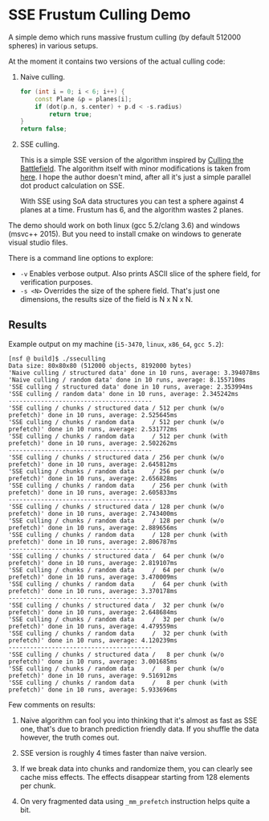 # SSE Frustum Culling Demo

A simple demo which runs massive frustum culling (by default 512000 spheres) in various setups.

At the moment it contains two versions of the actual culling code:

1. Naive culling.

   ```c++
   for (int i = 0; i < 6; i++) {
       const Plane &p = planes[i];
       if (dot(p.n, s.center) + p.d < -s.radius)
           return true;
   }
   return false;
   ```

2. SSE culling.

   This is a simple SSE version of the algorithm inspired by [Culling the Battlefield](http://www.frostbite.com/2011/04/culling-the-battlefield-data-oriented-design-in-practice/). The algorithm itself with minor modifications is taken from [here](http://www.hmrengine.com/blog/?p=490). I hope the author doesn't mind, after all it's just a simple parallel dot product calculation on SSE.

   With SSE using SoA data structures you can test a sphere against 4 planes at a time. Frustum has 6, and the algorithm wastes 2 planes.

The demo should work on both linux (gcc 5.2/clang 3.6) and windows (msvc++ 2015). But you need to install cmake on windows to generate visual studio files.

There is a command line options to explore:

- `-v` Enables verbose output. Also prints ASCII slice of the sphere field, for verification purposes.
- `-s <N>` Overrides the size of the sphere field. That's just one dimensions, the results size of the field is N x N x N.

## Results

Example output on my machine (`i5-3470`, `linux`, `x86_64`, `gcc 5.2`):

```
[nsf @ build]$ ./sseculling
Data size: 80x80x80 (512000 objects, 8192000 bytes)
'Naive culling / structured data' done in 10 runs, average: 3.394078ms
'Naive culling / random data' done in 10 runs, average: 8.155710ms
'SSE culling / structured data' done in 10 runs, average: 2.353994ms
'SSE culling / random data' done in 10 runs, average: 2.345242ms
----------------------------------------
'SSE culling / chunks / structured data / 512 per chunk (w/o  prefetch)' done in 10 runs, average: 2.525645ms
'SSE culling / chunks / random data     / 512 per chunk (w/o  prefetch)' done in 10 runs, average: 2.531772ms
'SSE culling / chunks / random data     / 512 per chunk (with prefetch)' done in 10 runs, average: 2.502262ms
----------------------------------------
'SSE culling / chunks / structured data / 256 per chunk (w/o  prefetch)' done in 10 runs, average: 2.645812ms
'SSE culling / chunks / random data     / 256 per chunk (w/o  prefetch)' done in 10 runs, average: 2.656828ms
'SSE culling / chunks / random data     / 256 per chunk (with prefetch)' done in 10 runs, average: 2.605833ms
----------------------------------------
'SSE culling / chunks / structured data / 128 per chunk (w/o  prefetch)' done in 10 runs, average: 2.743400ms
'SSE culling / chunks / random data     / 128 per chunk (w/o  prefetch)' done in 10 runs, average: 2.889656ms
'SSE culling / chunks / random data     / 128 per chunk (with prefetch)' done in 10 runs, average: 2.806787ms
----------------------------------------
'SSE culling / chunks / structured data /  64 per chunk (w/o  prefetch)' done in 10 runs, average: 2.819107ms
'SSE culling / chunks / random data     /  64 per chunk (w/o  prefetch)' done in 10 runs, average: 3.470009ms
'SSE culling / chunks / random data     /  64 per chunk (with prefetch)' done in 10 runs, average: 3.370178ms
----------------------------------------
'SSE culling / chunks / structured data /  32 per chunk (w/o  prefetch)' done in 10 runs, average: 2.648684ms
'SSE culling / chunks / random data     /  32 per chunk (w/o  prefetch)' done in 10 runs, average: 4.479559ms
'SSE culling / chunks / random data     /  32 per chunk (with prefetch)' done in 10 runs, average: 4.120239ms
----------------------------------------
'SSE culling / chunks / structured data /   8 per chunk (w/o  prefetch)' done in 10 runs, average: 3.001685ms
'SSE culling / chunks / random data     /   8 per chunk (w/o  prefetch)' done in 10 runs, average: 9.516912ms
'SSE culling / chunks / random data     /   8 per chunk (with prefetch)' done in 10 runs, average: 5.933696ms

```

Few comments on results:

1. Naive algorithm can fool you into thinking that it's almost as fast as SSE one, that's due to branch prediction friendly data. If you shuffle the data however, the truth comes out.

2. SSE version is roughly 4 times faster than naive version.

3. If we break data into chunks and randomize them, you can clearly see cache miss effects. The effects disappear starting from 128 elements per chunk.

4. On very fragmented data using `_mm_prefetch` instruction helps quite a bit.
